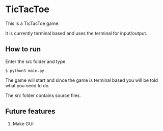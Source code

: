 # TicTacToe

This is a TicTacToe game.

It is currently terminal based and uses the terminal for input/output.

## How to run

Enter the src folder and type

```
$ python3 main.py
```

The game will start and since the game is terminal based you will be told what you need to do.

The *src* folder contains source files.

## Future features

1. Make GUI
